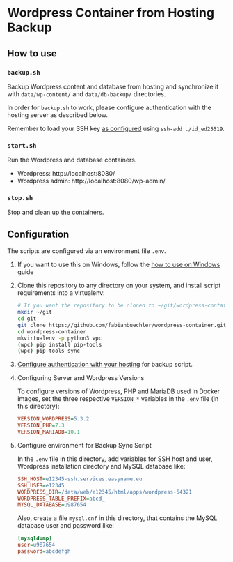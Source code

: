 # Wordpress Container from Hosting Backup

## How to use

### `backup.sh`

Backup Wordpress content and database from hosting and synchronize it with
`data/wp-content/` and `data/db-backup/` directories.

In order for `backup.sh` to work, please configure authentication with
the hosting server as described below.

Remember to load your SSH key [as configured](./docs/auth.md) using
`ssh-add ./id_ed25519`.

### `start.sh`

Run the Wordpress and database containers.

- Wordpress: http://localhost:8080/
- Wordpress admin: http://localhost:8080/wp-admin/

### `stop.sh`

Stop and clean up the containers.


## Configuration

The scripts are configured via an environment file `.env`.

1.  If you want to use this on Windows, follow the
    [how to use on Windows](./docs/windows.md) guide

2.  Clone this repository to any directory on your system, and install script
    requirements into a virtualenv:

    ```bash
    # If you want the repository to be cloned to ~/git/wordpress-container
    mkdir ~/git
    cd git
    git clone https://github.com/fabianbuechler/wordpress-container.git
    cd wordpress-container
    mkvirtualenv -p python3 wpc
    (wpc) pip install pip-tools
    (wpc) pip-tools sync
    ```

3.  [Configure authentication with your hosting](./docs/auth.md) for backup
    script.

4.  Configuring Server and Wordpress Versions

    To configure versions of Wordpress, PHP and MariaDB used in Docker images,
    set the three respective `VERSION_*` variables in the `.env` file (in this
    directory):

    ```ini
    VERSION_WORDPRESS=5.3.2
    VERSION_PHP=7.3
    VERSION_MARIADB=10.1
    ```

5.  Configure environment for Backup Sync Script

    In the `.env` file in this directory, add variables for SSH host and user,
    Wordpress installation directory and MySQL database like:

    ```ini
    SSH_HOST=e12345-ssh.services.easyname.eu
    SSH_USER=e12345
    WORDPRESS_DIR=/data/web/e12345/html/apps/wordpress-54321
    WORDPRESS_TABLE_PREFIX=abcd_
    MYSQL_DATABASE=u987654
    ```

    Also, create a file `mysql.cnf` in this directory, that contains the MySQL
    database user and password like:

    ```ini
    [mysqldump]
    user=u987654
    password=abcdefgh
    ```
